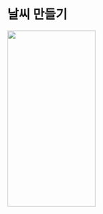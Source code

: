 날씨  만들기
===========
<img src="https://user-images.githubusercontent.com/55949986/204124769-d0028d94-31f4-4d80-a3c5-dfb63a0dc455.gif" width="200" height="400"/>
